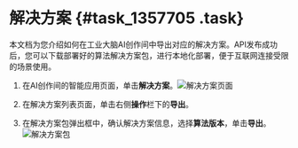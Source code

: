 # 解决方案 {#task_1357705 .task}

本文档为您介绍如何在工业大脑AI创作间中导出对应的解决方案。API发布成功后，您可以下载部署好的算法解决方案包，进行本地化部署，便于互联网连接受限的场景使用。

1.  在AI创作间的智能应用页面，单击**解决方案**。![解决方案页面](http://static-aliyun-doc.oss-cn-hangzhou.aliyuncs.com/assets/img/1082249/156706572353081_zh-CN.png)


2.  在解决方案列表页面，单击右侧**操作**栏下的**导出**。
3.  在解决方案包弹出框中，确认解决方案信息，选择**算法版本**，单击**导出**。![解决方案包](http://static-aliyun-doc.oss-cn-hangzhou.aliyuncs.com/assets/img/1082249/156706572353082_zh-CN.png)



